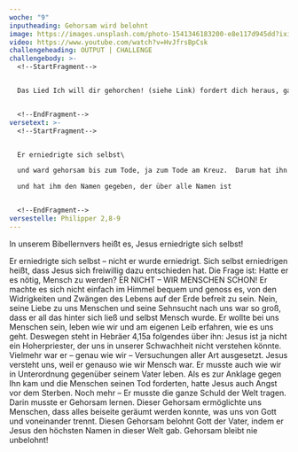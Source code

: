 ```yaml
---
woche: "9"
inputheading: Gehorsam wird belohnt
image: https://images.unsplash.com/photo-1541346183200-e8e117d945dd?ixid=MXwxMjA3fDB8MHxwaG90by1wYWdlfHx8fGVufDB8fHw%3D&ixlib=rb-1.2.1&auto=format&fit=crop&w=1350&q=80
video: https://www.youtube.com/watch?v=HvJfrsBpCsk
challengeheading: OUTPUT | CHALLENGE
challengebody: >-
  <!--StartFragment-->


  Das Lied Ich will dir gehorchen! (siehe Link) fordert dich heraus, ganze Sache mit Jesus zu machen. Genauso wie Jesus seinem Vater gehorsam war, fordert er dich heraus, auch seinem Vorbild zu folgen. Bist du bereit dafür?


  <!--EndFragment-->
versetext: >-
  <!--StartFragment-->


  Er erniedrigte sich selbst\

  und ward gehorsam bis zum Tode, ja zum Tode am Kreuz.  Darum hat ihn auch Gott erhöht\

  und hat ihm den Namen gegeben, der über alle Namen ist


  <!--EndFragment-->
versestelle: Philipper 2,8-9
---
```

<!--StartFragment-->

In unserem Bibellernvers heißt es, Jesus erniedrigte sich selbst!

Er erniedrigte sich selbst – nicht er wurde erniedrigt. Sich selbst erniedrigen heißt, dass Jesus sich freiwillig dazu entschieden hat. Die Frage ist: Hatte er es nötig, Mensch zu werden? ER NICHT – WIR MENSCHEN SCHON! Er machte es sich nicht einfach im Himmel bequem und genoss es, von den Widrigkeiten und Zwängen des Lebens auf der Erde befreit zu sein. Nein, seine Liebe zu uns Menschen und seine Sehnsucht nach uns war so groß, dass er all das hinter sich ließ und selbst Mensch wurde. Er wollte bei uns Menschen sein, leben wie wir und am eigenen Leib erfahren, wie es uns geht. Deswegen steht in Hebräer 4,15a folgendes über ihn: Jesus ist ja nicht ein Hoherpriester, der uns in unserer Schwachheit nicht verstehen könnte. Vielmehr war er – genau wie wir – Versuchungen aller Art ausgesetzt. Jesus versteht uns, weil er genauso wie wir Mensch war. Er musste auch wie wir in Unterordnung gegenüber seinem Vater leben. Als es zur Anklage gegen Ihn kam und die Menschen seinen Tod forderten, hatte Jesus auch Angst vor dem Sterben. Noch mehr – Er musste die ganze Schuld der Welt tragen. Darin musste er Gehorsam lernen. Dieser Gehorsam ermöglichte uns Menschen, dass alles beiseite geräumt werden konnte, was uns von Gott und voneinander trennt. Diesen Gehorsam belohnt Gott der Vater, indem er Jesus den höchsten Namen in dieser Welt gab. Gehorsam bleibt nie unbelohnt!

<!--EndFragment-->